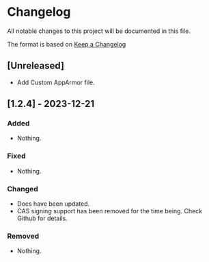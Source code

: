 # Changelog

All notable changes to this project will be documented in this file.

The format is based on [Keep a Changelog](https://keepachangelog.com/en/1.0.0/)

## [Unreleased]

- Add Custom AppArmor file.

## [1.2.4] - 2023-12-21

### Added

- Nothing.

### Fixed

- Nothing.

### Changed

- Docs have been updated.
- CAS signing support has been removed for the time being. Check Github for details.

### Removed

- Nothing.

